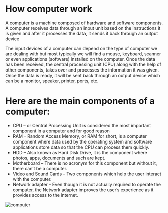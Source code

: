 # How computer work
A computer is a machine composed of hardware and software components. A computer receives data through an input unit based on the instructions it is given and after it processes the data, it sends it back through an output device

The input devices of a computer can depend on the type of computer we are dealing with but most typically we will find a mouse, keyboard, scanner or even applications (software) installed on the computer. Once the data has been received, the central processing unit (CPU) along with the help of other components, takes over and processes the information it was given. Once the data is ready, it will be sent back through an output device which can be a monitor, speaker, printer, ports, etc.

 # Here are the main components of a computer:
 * CPU – or Central Processing Unit is considered the most important component in a computer and for good reason
 * RAM – Random Access Memory, or RAM for short, is a computer component where data used by the operating system and software applications    store data so that the CPU can process them quickly.
 * HDD – Also known as Hard Disk Drive, it is the component where photos, apps, documents and such are kept.
 * Motherboard – There is no acronym for this component but without it, there can’t be a computer.
 * Video and Sound Cards – Two components which help the user interact with the computer.
 * Network adapter – Even though it is not actually required to operate the computer, the Network adapter improves the user’s experience as    it provides access to the internet.
 
![computer](https://i.ytimg.com/vi/ZpqOMkIT2wk/maxresdefault.jpg)
